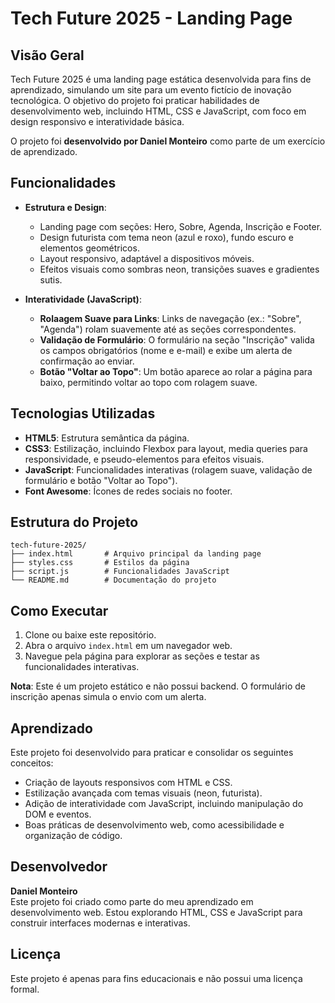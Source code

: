 # Tech Future 2025 - Landing Page

## Visão Geral

Tech Future 2025 é uma landing page estática desenvolvida para fins de aprendizado, simulando um site para um evento fictício de inovação tecnológica. O objetivo do projeto foi praticar habilidades de desenvolvimento web, incluindo HTML, CSS e JavaScript, com foco em design responsivo e interatividade básica.

O projeto foi **desenvolvido por Daniel Monteiro** como parte de um exercício de aprendizado.

## Funcionalidades

- **Estrutura e Design**:
  - Landing page com seções: Hero, Sobre, Agenda, Inscrição e Footer.
  - Design futurista com tema neon (azul e roxo), fundo escuro e elementos geométricos.
  - Layout responsivo, adaptável a dispositivos móveis.
  - Efeitos visuais como sombras neon, transições suaves e gradientes sutis.

- **Interatividade (JavaScript)**:
  - **Rolaagem Suave para Links**: Links de navegação (ex.: "Sobre", "Agenda") rolam suavemente até as seções correspondentes.
  - **Validação de Formulário**: O formulário na seção "Inscrição" valida os campos obrigatórios (nome e e-mail) e exibe um alerta de confirmação ao enviar.
  - **Botão "Voltar ao Topo"**: Um botão aparece ao rolar a página para baixo, permitindo voltar ao topo com rolagem suave.

## Tecnologias Utilizadas

- **HTML5**: Estrutura semântica da página.
- **CSS3**: Estilização, incluindo Flexbox para layout, media queries para responsividade, e pseudo-elementos para efeitos visuais.
- **JavaScript**: Funcionalidades interativas (rolagem suave, validação de formulário e botão "Voltar ao Topo").
- **Font Awesome**: Ícones de redes sociais no footer.

## Estrutura do Projeto

```
tech-future-2025/
├── index.html       # Arquivo principal da landing page
├── styles.css       # Estilos da página
├── script.js        # Funcionalidades JavaScript
└── README.md        # Documentação do projeto
```

## Como Executar

1. Clone ou baixe este repositório.
2. Abra o arquivo `index.html` em um navegador web.
3. Navegue pela página para explorar as seções e testar as funcionalidades interativas.

**Nota**: Este é um projeto estático e não possui backend. O formulário de inscrição apenas simula o envio com um alerta.

## Aprendizado

Este projeto foi desenvolvido para praticar e consolidar os seguintes conceitos:
- Criação de layouts responsivos com HTML e CSS.
- Estilização avançada com temas visuais (neon, futurista).
- Adição de interatividade com JavaScript, incluindo manipulação do DOM e eventos.
- Boas práticas de desenvolvimento web, como acessibilidade e organização de código.

## Desenvolvedor

**Daniel Monteiro**  
Este projeto foi criado como parte do meu aprendizado em desenvolvimento web. Estou explorando HTML, CSS e JavaScript para construir interfaces modernas e interativas.

## Licença

Este projeto é apenas para fins educacionais e não possui uma licença formal.
